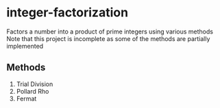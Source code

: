 # integer-factorization
Factors a number into a product of prime integers using various methods
Note that this project is incomplete as some of the methods are partially implemented

## Methods
1. Trial Division
2. Pollard Rho
3. Fermat